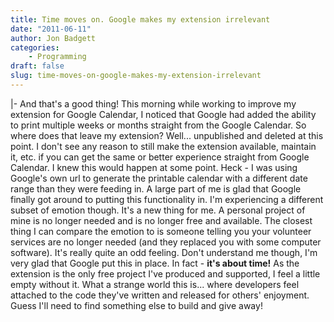 ```yaml
---
title: Time moves on. Google makes my extension irrelevant
date: "2011-06-11"
author: Jon Badgett
categories:
    - Programming
draft: false
slug: time-moves-on-google-makes-my-extension-irrelevant
---
```


|- And that's a good thing! This morning while working to improve my extension
for Google Calendar, I noticed that Google had added the ability to print
multiple weeks or months straight from the Google Calendar. So where does that
leave my extension? Well... unpublished and deleted at this point. I don't see
any reason to still make the extension available, maintain it, etc. if you can
get the same or better experience straight from Google Calendar. I knew this
would happen at some point. Heck - I was using Google's own url to generate the
printable calendar with a different date range than they were feeding in. A
large part of me is glad that Google finally got around to putting this
functionality in. I'm experiencing a different subset of emotion though. It's a
new thing for me. A personal project of mine is no longer needed and is no
longer free and available. The closest thing I can compare the emotion to is
someone telling you your volunteer services are no longer needed (and they
replaced you with some computer software). It's really quite an odd feeling.
Don't understand me though, I'm very glad that Google put this in place. In
fact - <strong>it's about time!</strong> As the extension is the only free
project I've produced and supported, I feel a little empty without it. What a
strange world this is... where developers feel attached to the code they've
written and released for others' enjoyment. Guess I'll need to find something
else to build and give away!
